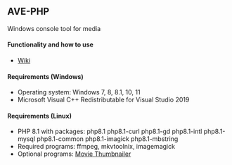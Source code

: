 ## AVE-PHP
Windows console tool for media

#### Functionality and how to use
- [Wiki](https://github.com/AbyssMorgan/AVE-PHP/wiki)

#### Requirements (Windows)
- Operating system: Windows 7, 8, 8.1, 10, 11
- Microsoft Visual C++ Redistributable for Visual Studio 2019

#### Requirements (Linux)
- PHP 8.1 with packages: php8.1 php8.1-curl php8.1-gd php8.1-intl php8.1-mysql php8.1-common php8.1-imagick php8.1-mbstring
- Required programs: ffmpeg, mkvtoolnix, imagemagick
- Optional programs: [Movie Thumbnailer](https://www.videohelp.com/software/movie-thumbnailer)
